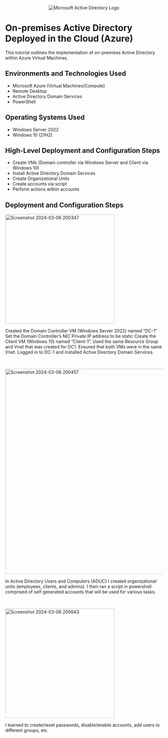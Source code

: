 <p align="center">
<img src="https://i.imgur.com/pU5A58S.png" alt="Microsoft Active Directory Logo"/>
</p>

<h1>On-premises Active Directory Deployed in the Cloud (Azure)</h1>
This tutorial outlines the implementation of on-premises Active Directory within Azure Virtual Machines.<br />




<h2>Environments and Technologies Used</h2>

- Microsoft Azure (Virtual Machines/Compute)
- Remote Desktop
- Active Directory Domain Services
- PowerShell

<h2>Operating Systems Used </h2>

- Windows Server 2022
- Windows 10 (21H2)

<h2>High-Level Deployment and Configuration Steps</h2>

- Create VMs (Domain controller via Windows Server and Client via Windows 10)
- Install Active Directory Domain Services
- Create Organizational Units
- Create accounts via script
- Perform actions within accounts
  

<h2>Deployment and Configuration Steps</h2>

<p>
<img width="349" alt="Screenshot 2024-03-06 200347" src="https://github.com/marcusgumbs/activedirectory/assets/162270050/1363c22d-d892-4924-a665-bde51e170a4e">

</p>
<p>
Created the Domain Controller VM (Windows Server 2022) named “DC-1”
Set the Domain Controller’s NIC Private IP address to be static
Create the Client VM (Windows 10) named “Client-1”. Used the same Resource Group and Vnet that was created for DC1. Ensured that both VMs were in the same Vnet. Logged in to DC-1 and installed Active Directory Domain Services.

</p>
<br />

<p>
<img width="655" alt="Screenshot 2024-03-06 200457" src="https://github.com/marcusgumbs/activedirectory/assets/162270050/381ec6ea-63e2-4797-af72-24629c514581">

</p>
<p>
In Active Directory Users and Computers (ADUC) I created organizational units (employees, clients, and admins). I then ran a script in powershell comprised of self generated accounts that will be used for various tasks.
</p>
<br />

<p>
<img width="349" alt="Screenshot 2024-03-06 200643" src="https://github.com/marcusgumbs/activedirectory/assets/162270050/33ca519e-763c-46b1-927a-c18b00990d7b">

</p>
<p>
I learned to create/reset passwords, disable/enable accounts, add users to different groups, etc.
</p>
<br />
